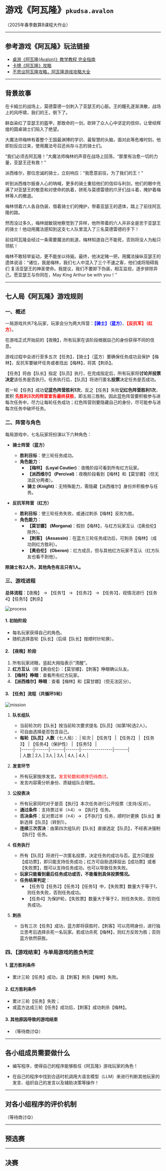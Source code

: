 # 游戏《阿瓦隆》<span style="font-size: smaller;">`pkudsa.avalon`</span>

（2025年春季数算B课程大作业）

---

## 参考游戏《阿瓦隆》玩法链接
- [桌游《阿瓦隆(Avalon)》教学教程 完全指南](https://zhuanlan.zhihu.com/p/685062276)
- [卡牌《阿瓦隆》攻略](https://zhuanlan.zhihu.com/p/546211143)
- [不思议阿瓦隆攻略，阿瓦隆游戏攻略大全](https://www.youfanx.com/gonglue/202405/467216.html)

---

## 背景故事

在卡姆兰的战场上，莫德雷德一剑刺入了亚瑟王的心脏。王的瞳孔逐渐涣散，战场上的风呼啸，我们的王，倒下了。

鲜血染红了亚瑟王的盔甲，那致命的一剑，砍碎了众人心中坚定的信仰，让曾经辉煌的圆桌骑士们陷入了绝望。

大魔法师梅林有着整个王国最渊博的学识、最智慧的头脑，面对此等危难时刻，他即刻反应过来，使用魔法号召还尚存斗志的骑士们。

“我们必须去阿瓦隆！”大魔法师梅林的声音在战场上回荡，“那里有治愈一切的力量，亚瑟王还有救！”

派西维尔，那位忠诚的骑士，立刻响应：“我愿意前往，为了我们的王！”

听到派西维尔振奋人心的呐喊，更多的骑士重拾他们的信仰与利剑，他们的眼中充满了对亚瑟王的敬意和对使命的执着，拼死与莫德雷德的爪牙们战斗着，掩护着梅林等人的撤退。

梅林领着六人各自伪装，借着骑士们的掩护，带着亚瑟王的遗体，踏上了前往阿瓦隆的路。

然而没过多久，梅林就敏锐地察觉到了异样，他所带着的六人并非全是忠于亚瑟王的骑士！他动用魔法感知到这支七人队里混入了三名莫德雷德的手下！

前往阿瓦隆会经过一条需要魔法的航道，梅林知道自己不能死，否则将没人为船只领航！

梅林不敢轻举妄动，更不能坐以待毙。最终，他决定赌一把，用魔法操纵亚瑟王的遗体说话：“诸位，我是梅林，我们七人中混入了三个不速之客，他们或将阻碍我们
复活亚瑟王的神圣使命。我提议，我们不要卸下伪装，相互监视，逐步排除异己。愿亚瑟王与你同在，May King Arthur be with you！”

---

## 七人局《阿瓦隆》游戏规则

### 一、概述

一局游戏共共7名玩家，玩家会分为两大阵营：**<span style="color: blue">【骑士】（蓝方）</span>**、**<span style="color: red">【反抗军】（红方）</span>**。

在游戏正式开始前的【夜晚】，所有玩家在该阶段根据自己的身份获得不同的信息。

游戏过程中会进行至多五次【任务】，【骑士】（蓝方）要确保任务成功且保护【梅林】，反抗军要破坏任务或者找出【梅林】，将其【刺杀】。

【任务】将由【队长】指定【队员】执行，在完成指定后，所有玩家将**讨论并投票决定**该任务是否执行。任务执行后，【队员】将进行匿名**投票**决定任务是否成功。

若一轮【任务】成功**记蓝色阵营胜利1次**，反之【任务】失败**记红色阵营胜利1次**，累积 **<span style="color: red">先胜利3次的阵营宣告最终获胜</span>**，即五局三胜制。因此蓝色阵营要积极参与进每次任务中，尽力让每轮任务成功；红色阵营则要隐藏自己的身份，尽可能参与进每次任务中破坏任务。

### 二、阵营与角色

每局游戏中，七名玩家将扮演以下六种角色：

- **骑士阵营（蓝方）**  
  - **胜利目标**：使三轮任务成功。
  - **角色能力**：
    - **【梅林】 (Loyal Coutier)**：夜晚阶段可看到所有红方玩家。
    - **【派西维尔】 (Percival)**：夜晚阶段看到【梅林】和【莫甘娜】（但无法区分两者）。
    - **骑士 (Knight)**：无特殊能力，需隐藏【派西维尔】身份并积极参与任务。

- **反抗军阵营（红方）**
  - **胜利目标**：使三轮任务失败，或通过刺杀【梅林】反败为胜。
  - **角色能力**：
    - **【莫甘娜】 (Morgana)**：假扮【梅林】，与红方玩家互认（【奥伯伦】除外）。
    - **【刺客】 (Assassin)**：在蓝方三轮任务成功后，可刺杀【梅林】（成功则红方胜利）。
    - **【奥伯伦】 (Oberon)**：红方成员，但与其他红方玩家不互认（红方队友也看不到他）。

**除骑士有2人外，其他角色有且只有1人。**  

### 三、游戏进程

**总体流程**：【夜晚】 → 【任务1】 → 【任务2】 → 【任务3】，视情况进行【任务4】【任务5】【刺杀】

![process](./pictures/process.png)

#### 1. **初始阶段**
- 每名玩家获得自己的角色。
- 随机选择首轮【队长】（后续【队长】按顺时针轮换）。

#### 2. **【夜晚】阶段**
1. 所有玩家闭眼，竖起大拇指表示“清醒”。
2. **红方互认**（除【奥伯伦】）：【莫甘娜】、【刺客】睁眼确认队友。
3. **【梅林】睁眼**：查看所有红方玩家。
4. **【派西维尔】睁眼**：查看【梅林】和【莫甘娜】（但无法区分）。

#### 3. **【任务】流程（共循环5轮）**

![mission](./pictures/mission.png)

1. **队长组队**  
   - 当前轮次的【队长】按当前轮次要求提名【队员】（如第1轮选2人）。
   - 可自由选择是否包含自己。  
   - **每轮【队员】人数**（七人局）：
     | 轮次 | 【任务1】 | 【任务2】 | 【任务3】 | 【任务4】（保护性） | 【任务5】 |  
     |------|-------|-------|-------|----------------|-------|  
     | 人数 | 2人   | 3人   | 3人   | 4人           | 4人   |  

2. **发言环节**  
   - 所有玩家按序发言。<span style="color: red">发言轮数和顺序仍待商讨。</span>
   - 发言内容需分析身份、质疑组队合理性。

3. **公投表决**  
   - 所有玩家同时对于是否【执行】本次任务进行公开投票（支持/反对）。
   - **通过条件**：支持票过半（≥4）→ 【执行】任务。
   - **否决条件**：反对票过半（≥4）→ 【不执行】任务，顺时针更换【队长】重新选择【队员】（转到1）。
   - **连续三次否决**：由第四次组队的【队长】直接选定【队员】，不经表决强制【执行】任务。

4. **任务执行**  
   - 所有【队员】将进行一次匿名投票，决定任务的成功与否。蓝方只能投【成功票】，即只能支持任务成功；红方可自助选择投出【成功票】或者【失败票】，既可以支持任务成功，也可以导致任务失败。
   - **玩家只能看到最后任务成功或否，不能看到具体投票情况。**
   - **任务结果判定**：  
     - 【任务1】【任务2】【任务3】【任务5】中，【失败票】数量大于等于1，则任务失败，否则任务成功。
     - 【任务4】为保护轮，【失败票】数量大于等于2，则任务失败，否则任务成功。

5. **刺杀**
   - 当有三次【任务】成功，蓝方即将获胜时，【刺客】可以亮明身份，进行独立思考后选择杀死一名玩家。若成功杀死【梅林】，则红方反败为胜；否则蓝方依然获胜。

### 四、【游戏结束】与单局游戏的胜负判定

#### 1. **蓝方胜利条件**
- 累计三轮【任务】成功，且【刺客】刺杀【梅林】失败。

#### 2. **红方胜利条件**
- 累计三轮【任务】失败；
- 或蓝方达成三轮【任务】成功后，【刺客】成功刺杀【梅林】。

#### 3. **其他原因导致的游戏结束**
- （等待商讨😋）

---

## 各小组成员需要做什么

- 编写程序，使得自己的程序能够胜任《阿瓦隆》游戏玩家的角色！

- 在自己的程序中找到合适时机调用大语言模型（LLM）来进行判断其他玩家的发言、组织自己的发言以及辅助决策等操作！

---

## 对各小组程序的评价机制

（等待商讨😋）

---

## 预选赛

---

## 决赛

